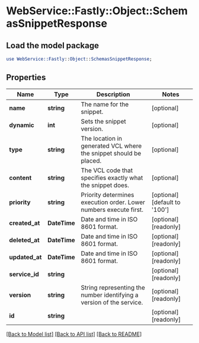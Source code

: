 # WebService::Fastly::Object::SchemasSnippetResponse

## Load the model package
```perl
use WebService::Fastly::Object::SchemasSnippetResponse;
```

## Properties
Name | Type | Description | Notes
------------ | ------------- | ------------- | -------------
**name** | **string** | The name for the snippet. | [optional] 
**dynamic** | **int** | Sets the snippet version. | [optional] 
**type** | **string** | The location in generated VCL where the snippet should be placed. | [optional] 
**content** | **string** | The VCL code that specifies exactly what the snippet does. | [optional] 
**priority** | **string** | Priority determines execution order. Lower numbers execute first. | [optional] [default to &#39;100&#39;]
**created_at** | **DateTime** | Date and time in ISO 8601 format. | [optional] [readonly] 
**deleted_at** | **DateTime** | Date and time in ISO 8601 format. | [optional] [readonly] 
**updated_at** | **DateTime** | Date and time in ISO 8601 format. | [optional] [readonly] 
**service_id** | **string** |  | [optional] [readonly] 
**version** | **string** | String representing the number identifying a version of the service. | [optional] [readonly] 
**id** | **string** |  | [optional] [readonly] 

[[Back to Model list]](../README.md#documentation-for-models) [[Back to API list]](../README.md#documentation-for-api-endpoints) [[Back to README]](../README.md)


